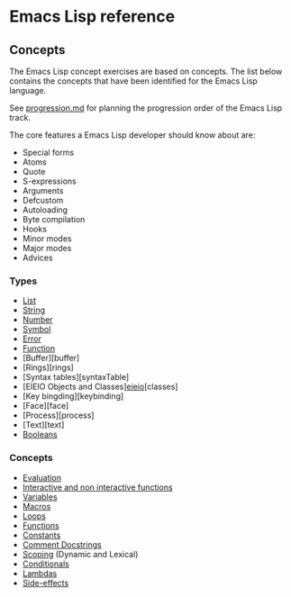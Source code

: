 # Emacs Lisp reference

## Concepts

The Emacs Lisp concept exercises are based on concepts.
The list below contains the concepts that have been identified for the Emacs Lisp language.

See [progression.md](progression.md) for planning the progression order of the Emacs Lisp track.

The core features a Emacs Lisp developer should know about are:

- Special forms
- Atoms
- Quote
- S-expressions
- Arguments
- Defcustom
- Autoloading 
- Byte compilation
- Hooks
- Minor modes
- Major modes
- Advices

### Types

- [List][list]
- [String][string]
- [Number][number]
- [Symbol][symbol]
- [Error][error]
- [Function][functions]
- [Buffer][buffer]
- [Rings][rings]
- [Syntax tables][syntaxTable]
- [EIEIO Objects and Classes][eieio][objects][classes]
- [Key bingding][keybinding]
- [Face][face]
- [Process][process]
- [Text][text]
- [Booleans][boolean_logic]

[list]: ../../../reference/types/list.md
[string]: ../../../reference/types/string.md
[number]: ../../../reference/types/number.md
[symbol]: ../../../reference/types/symbol.md
[error]: ../../../reference/types/error.md

### Concepts

- [Evaluation][evaluation]
- [Interactive and non interactive functions][functions]
- [Variables][variables]
- [Macros][macros]
- [Loops][loops]
- [Functions][functions]
- [Constants][constants]
- [Comment Docstrings][comments]
- [Scoping][scope] (Dynamic and Lexical)
- [Conditionals][conditionals]
- [Lambdas][anonymous_functions]
- [Side-effects][sideeffects]

[evaluation]: ../../../reference/concepts/evaluation.md
[functions]: ../../../reference/concepts/functions.md
[variables]: ../../../reference/concepts/variables.md
[macros]: ../../../reference/concepts/macros.md
[scope]: ../../../reference/concepts/scope.md
[sideeffects]: ../../../reference/concepts/pure_functions.md
[objects]: ../../../reference/concepts/objects.md
[loops]: ../../../reference/concepts/loops.md
[functions]: ../../../reference/concepts/functions.md
[constants]: ../../../reference/concepts/constants.md
[conditionals]: ../../../reference/concepts/conditionals.md
[comments]: ../../../reference/concepts/comments.md
[boolean_logic]: ../../../reference/concepts/boolean_logic.md
[anonymous_functions]: ../../../reference/concepts/anonymous_functions.md
